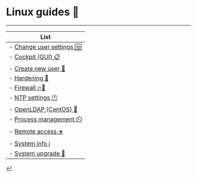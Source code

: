 # Linux guides 🐧
---

| List |
| - |
| - [Change user settings 🆔](/Linux/user-config.html) |
| - [Cockpit (GUI) 📋](/Linux/cockpit.html) |
| - [Create new user 🪪](/Linux/user-add.html) |
| - [Hardening 🔐](/Linux/hardening.html) |
| - [Firewall 🔥🚪](/Linux/firewall.html) |
| - [NTP settings 🕐](/Linux/ntp-settings.html) |
| - [OpenLDAP (CentOS) 📂](/Linux/openLDAP.html) |
| - [Process management ⏲️](/Linux/process-management.html) |
| - [Remote access ✈️](/Linux/remote-access.html) |
| - [System info ℹ️](/Linux/system-info.html) |
| - [System upgrade 🔄](/Linux/system-upgrade.html) |

[↩️](./index.html)

